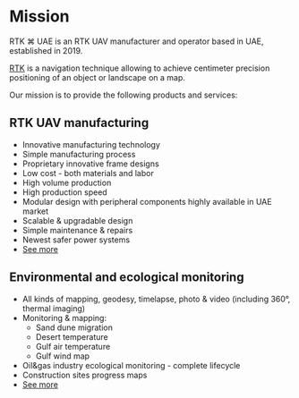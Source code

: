 # Mission

RTK ⌘ UAE is an RTK UAV manufacturer and operator based in UAE, established in 2019.

[RTK](https://en.wikipedia.org/wiki/Real-time_kinematic) is a navigation technique allowing to achieve centimeter 
precision positioning of an object or landscape on a map. 

Our mission is to provide the following products and services:

## RTK UAV manufacturing
  * Innovative manufacturing technology
  * Simple manufacturing process
  * Proprietary innovative frame designs
  * Low cost - both materials and labor
  * High volume production
  * High production speed
  * Modular design with peripheral components highly available in UAE market
  * Scalable & upgradable design
  * Simple maintenance & repairs
  * Newest safer power systems 
  * [See more](/products)
## Environmental and ecological monitoring
  * All kinds of mapping, geodesy, timelapse, photo & video (including 360°, thermal imaging)
  * Monitoring & mapping:
    * Sand dune migration
    * Desert temperature
    * Gulf air temperature
    * Gulf wind map
  * Oil&gas industry ecological monitoring - complete lifecycle
  * Construction sites progress maps
  * [See more](/services)